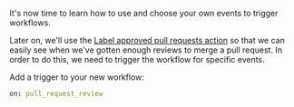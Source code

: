It's now time to learn how to use and choose your own events to trigger workflows.

Later on, we'll use the [Label approved pull requests action](https://github.com/pullreminders/label-when-approved-action) so that we can easily see when we've gotten enough reviews to merge a pull request. In order to do this, we need to trigger the workflow for specific events. 

Add a trigger to your new workflow:
```yaml
on: pull_request_review
```
